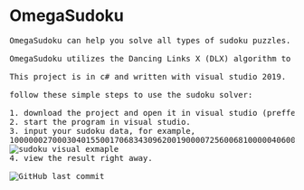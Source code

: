 # OmegaSudoku
<pre>
OmegaSudoku can help you solve all types of sudoku puzzles.

OmegaSudoku utilizes the Dancing Links X (DLX) algorithm to solve sudoku boards from 1x1 to 25x25 the fastest way.

This project is in c# and written with visual studio 2019.

follow these simple steps to use the sudoku solver:

1. download the project and open it in visual studio (preffered 2019).
2. start the program in visual studio.
3. input your sudoku data, for example,
100000027000304015500170683430962001900007256006810000040600030012043500058001000 will look like this:
<img alt="sudoku visual exmaple" src="https://cdn.discordapp.com/attachments/756025558781132841/1058152945222426696/image.png">
4. view the result right away.

<img alt="GitHub last commit" src="https://img.shields.io/github/last-commit/jonyplayz/OmegaSudoku?style=for-the-badge">
<pre/>
